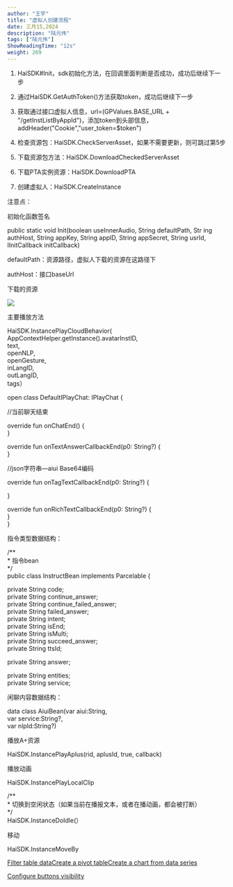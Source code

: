 ```yaml
---
author: "王宇"
title: "虚拟人创建流程"
date: 三月15,2024
description: "陆元伟"
tags: ["陆元伟"]
ShowReadingTime: "12s"
weight: 269
---
```

1.  HaiSDK#Init，sdk初始化方法，在回调里面判断是否成功，成功后继续下一步
    
2.  通过HaiSDK.GetAuthToken()方法获取token，成功后继续下一步
    
3.  获取通过接口虚拟人信息，url=(GPValues.BASE\_URL + "/getInstListByAppId")，添加token到头部信息，addHeader("Cookie","user\_token=$token")
    
4.  检查资源包：HaiSDK.CheckServerAsset，如果不需要更新，则可跳过第5步
    
5.  下载资源包方法：HaiSDK.DownloadCheckedServerAsset
    
6.  下载PTA实例资源：HaiSDK.DownloadPTA
    
7.  创建虚拟人：HaiSDK.CreateInstance
    

注意点：

初始化函数签名

public static void Init(boolean useInnerAudio, String defaultPath, Str ing authHost, String appKey, String appID, String appSecret, String usrId, IInitCallback initCallback)

defaultPath：资源路径，虚拟人下载的资源在这路径下

authHost：接口baseUrl

下载的资源

![](/download/thumbnails/109725346/image2024-3-15_10-25-48.png?version=1&modificationDate=1710469548448&api=v2)

主要播放方法

HaiSDK.InstancePlayCloudBehavior(  
AppContextHelper.getInstance().avatarInstID,  
text,  
openNLP,  
openGesture,  
inLangID,  
outLangID,  
tags）

  

open class DefaultIPlayChat: IPlayChat {

//当前聊天结束

override fun onChatEnd() {  
}

override fun onTextAnswerCallbackEnd(p0: String?) {  
}

//json字符串—aiui Base64编码

override fun onTagTextCallbackEnd(p0: String?) {

}

override fun onRichTextCallbackEnd(p0: String?) {  
}  
}

指令类型数据结构：

/\*\*  
\* 指令bean  
\*/  
public class InstructBean implements Parcelable {

private String code;  
private String continue\_answer;  
private String continue\_failed\_answer;  
private String failed\_answer;  
private String intent;  
private String isEnd;  
private String isMulti;  
private String succeed\_answer;  
private String ttsId;

private String answer;

private String entities;  
private String service;

  

闲聊内容数据结构：

data class AiuiBean(var aiui:String,  
var service:String?,  
var nlpId:String?)

  

  

播放A+资源

HaiSDK.InstancePlayAplus(rid, aplusId, true, callback)

播放动画

HaiSDK.InstancePlayLocalClip

  

/\*\*  
\* 切换到空闲状态（如果当前在播报文本，或者在播动画，都会被打断）  
\*/  
HaiSDK.InstanceDoIdle(）

移动

HaiSDK.InstanceMoveBy

  

  

[Filter table data](#)[Create a pivot table](#)[Create a chart from data series](#)

[Configure buttons visibility](/users/tfac-settings.action)
